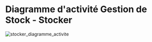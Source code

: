 # Diagramme d'activité Gestion de Stock - Stocker

![stocker_diagramme_activite](https://user-images.githubusercontent.com/32593506/74165076-df78f000-4c24-11ea-800a-663d0d93ea52.png)